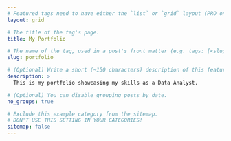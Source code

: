 ```yaml
---
# Featured tags need to have either the `list` or `grid` layout (PRO only).
layout: grid

# The title of the tag's page.
title: My Portfolio

# The name of the tag, used in a post's front matter (e.g. tags: [<slug>]).
slug: portfolio

# (Optional) Write a short (~150 characters) description of this featured tag.
description: >
  This is my portfolio showcasing my skills as a Data Analyst.

# (Optional) You can disable grouping posts by date.
no_groups: true

# Exclude this example category from the sitemap.
# DON'T USE THIS SETTING IN YOUR CATEGORIES!
sitemap: false
---
```


